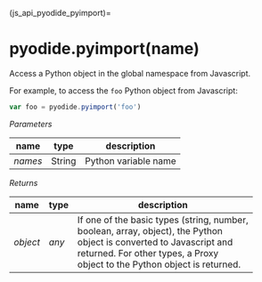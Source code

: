 (js_api_pyodide_pyimport)=
# pyodide.pyimport(name)

Access a Python object in the global namespace from Javascript.

For example, to access the `foo` Python object from Javascript:
```javascript
var foo = pyodide.pyimport('foo')
```

*Parameters*

| name    | type   | description          |
|---------|--------|----------------------|
| *names* | String | Python variable name |


*Returns*

| name      | type    | description                           |
|-----------|---------|---------------------------------------|
| *object*  | *any*   | If one of the basic types (string, number,<br>boolean, array, object), the Python<br> object is converted to        Javascript and <br>returned.  For other types, a Proxy<br> object to the Python object is returned. |
